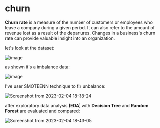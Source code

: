# churn

**Churn rate** is a measure of the number of customers or employees who leave a company during a given period. It can also refer to the amount of revenue lost as a result of the departures. Changes in a business's churn rate can provide valuable insight into an organization.

let's look at the dataset:

![image](https://user-images.githubusercontent.com/36596572/216774569-e6c09dfa-5636-4750-91d6-2e340f2b96df.png)


as shown it's a imbalance data:

![image](https://user-images.githubusercontent.com/36596572/216774712-35578788-9cfe-4be3-b04a-ec7930f70851.png)

I've user SMOTEENN technique to fix unbalance:

![Screenshot from 2023-02-04 18-38-24](https://user-images.githubusercontent.com/36596572/216774888-9edc5611-6c5c-413b-bea3-6ef9e9abc13f.png)


after exploratory data analysis **(EDA)** with **Decision Tree** and **Random Forest** are evaluated and compared:

![Screenshot from 2023-02-04 18-43-05](https://user-images.githubusercontent.com/36596572/216774920-f4adbfac-9421-4184-8fe3-94133ac45f74.png)

